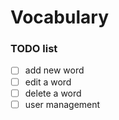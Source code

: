 # Vocabulary


### TODO list

- [ ] add new word
- [ ] edit a word
- [ ] delete a word
- [ ] user management
